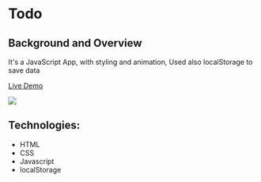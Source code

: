 # Todo
## Background and Overview
  It's a JavaScript App, with styling and animation, Used also localStorage to save data 
  
  [Live Demo](https://mmoussa2.github.io/paint/)
  
  ![](images/image.png)

## Technologies:
  - HTML
  - CSS
  - Javascript
  - localStorage
  
